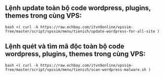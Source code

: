 ## Lệnh update toàn bộ code wordpress, plugins, themes trong cùng VPS:

```
bash <( curl -k https://raw.echbay.com/itvn9online/vpssim-free/master/script/vpssim/menu/tienich/update-wordpress-for-all-site )
```

## Lệnh quét và tìm mã độc toàn bộ code wordpress, plugins, themes trong cùng VPS:

```
bash <( curl -k https://raw.echbay.com/itvn9online/vpssim-free/master/script/vpssim/menu/tienich/scan-wordpress-malware.sh )
```

